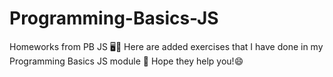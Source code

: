 # Programming-Basics-JS
Homeworks from PB JS 🖥️📝
Here are added exercises that I have done in my Programming Basics JS module 📝
Hope they help you!😄
